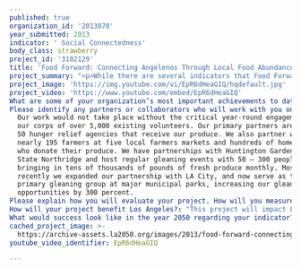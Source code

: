 ```yaml
---
published: true
organization_id: '2013070'
year_submitted: 2013
indicator: ' Social Connectedness'
body_class: strawberry
project_id: '3102129'
title: 'Food Forward: Connecting Angelenos Through Local Food Abundance'
project_summary: "<p>While there are several indicators that Food Forward’s work addresses - such as Health and Environmental Quality - we are focusing on our impact on Social Connectedness for this funding opportunity. According to the LA 2050 study, our county fares poorly on several indicators of social connectedness:  Los Angeles ranks 46th among the largest 51 metro areas in volunteerism; Angelenos are less trusting of their neighbors than the nation as a whole; and fewer Angelenos expect to stay in their community for five years or more compared to the national average. </p>\r\n\r\n<p>Food Forward offers solutions to these negative trends by providing over 4,000 volunteer opportunities this year, in multiple languages, and as a result connects a myriad of communities across Los Angeles County. If awarded, LA2050 funding would allow us to deepen our highly effective work in areas such as South LA and the San Gabriel Valley. In less than four years since its founding in 2009, Food Forward has established itself as the largest volunteer-powered urban gleaning program operating in California. </p>\r\n\r\n<p>We implement innovative strategies that bring people together, often in neighborhoods they would otherwise have never visited, to rescue fresh and nutritious produce from local sources, produce which would otherwise go to waste, and put it in the hands of those who need it the most.  Operating just in the greater Los Angeles region, over 5,000 Food Forward volunteers have recovered and donated a cumulative 1.37 million pounds (over 6.5 million servings) of fresh produce from public and private land, wholesale markets and several of our cities largest farmers markets.  Our programs convert food (and environmental) waste into a sustainable supply of healthy and nutritious produce desperately needed by local communities and hunger relief programs, which in turn has a huge positive impact on the health of people in our community. </p>\r\n\r\n<p>Food Forward operates almost exclusively through social media and relies solely on volunteers to carry out our produce recovery activity.  This design not only allows us to operate more cost-efficiently than other hunger-relief nonprofit organizations, but it provides an ideal mechanism through which engaged community members are connected with each other, with new geographies within Los Angeles and with the rich agricultural history of the region.  Through Food Forward, volunteers work shoulder to shoulder with other volunteers, nonprofit organizations, farmers, landowners, and corporations with whom they would otherwise not likely have contact.  Together they are gaining a deeper understanding of how our personal involvement in the processes of growing, sourcing and distributing food can directly reduce hunger, combat food waste and re-engage with Los Angeles as a past and present agricultural landscape.  Engaging in backyard harvesting or recovering produce at a local farmers market are dynamic experiences that empower community members to be actual agents of change.</p>\r\n\r\n<p>Over 85% of Food Forward’s volunteer events are regularly oversubscribed and have waiting lists. Through the LA2050 program, our organization would have the opportunity to dramatically expand our key produce recovery programs by capitalizing on the large number of Angelenos who are willing and waiting to contribute their time, energy and food resources to reducing hunger in our communities.  By the end of 2013, Food Forward would like to see our Farmers Market Program expand from five to nine local markets throughout Los Angeles County and bring backyard harvesting to new neighborhoods, particularly in the San Gabriel Valley where there are tremendous untapped resources such as volunteers, mature and un-harvested fruit trees and numerous farmers markets. </p>"
project_image: 'https://img.youtube.com/vi/EpR6dHeaGIQ/hqdefault.jpg'
project_video: 'https://www.youtube.com/embed/EpR6dHeaGIQ'
What are some of your organization’s most important achievements to date?: "<p>Since its founding in 2009, Food Forward has engaged thousands of volunteers (who donated over 18,500 hours of service) in nearly 900 harvests, recovered a cumulative 1.37 million pounds (or 6.5 million servings) of fresh produce from public and private land, wholesale markets and farmers markets, and distributed it to over 50+ hunger relief and social service agencies in the greater Los Angeles region. In August 2012 we created the highly impactful Farmers Market Recovery program that is currently operating in five of LA's most robust Farmers Markets and has collected 83,535 lbs, engaged 195 farmers as donors and 414 Angelenos as volunteers in less than one year.  </p>\r\n\r\n<p>We are proud to say that our work has received considerable recognition.  Executive Director Rick Nahmias was winner of the LA Social Venture Partners Fast Pitch Audience Award and Impact/Innovation Award in 2010; a speaker at 2011 TEDx Los Angeles at USC; recently selected as a \"New Food Hero\" of 2012 by Vegetarian Times Magazine and Ecocentric Blog; and in 2012 was chosen as one of two Southern California delegates to Slow Food’s bi-annual Terra Madre in Torino Italy.  In 2011, Food Forward was also the youngest recipient of a Carl and Roberta Deutsch Foundation Halo Award for fostering outstanding volunteerism.  Our accomplishments are also receiving increasing attention from dozens of media outlets including the Los Angeles Times, The Atlantic, Huffington Post, GOOD, KCRW, KPCC, KPFC, LA Daily News, and NPR's Marketplace.</p>"
Please identify any partners or collaborators who will work with you on this project.: >-
  Our work would not take place without the critical year-round engagement of
  our corps of over 5,000 existing volunteers. Our primary partners are the over
  50 hunger relief agencies that receive our produce. We also partner with
  nearly 195 farmers at five local farmers markets and hundreds of homeowners
  who donate their produce. We have partnerships with Huntington Gardens and Cal
  State Northridge and host regular gleaning events with 50 – 300 people
  bringing in tens of thousands of pounds of fresh produce monthly. Most
  recently we expanded our partnership with LA City, and now serve as their
  primary gleaning group at major municipal parks, increasing our gleaning
  opportunities by 300 percent. 
Please explain how you will evaluate your project. How will you measure success?: "<p>Food Forward carefully tracks all of our metrics, including produce recovery accomplishments (total pounds of produce collected, number of properties gleaned, and total number of servings provided to local hunger relief programs) as well as our volunteer-based metrics (number of volunteers engaged and hours donated).  This information is used to evaluate the success of and fine-tune our projects and programs and to develop future goals.  We also conduct regular surveys with each of our partner groups (volunteers, property owners, receiving agencies) to learn about their expectations and experiences.</p>\r\n\r\n<p>We will measure the project’s success using baseline produce recovery and volunteer metrics from 2012.  Each year Food Forward increases its capacity by 15 to 30 percent and we hope to see the proposed expansion result in 25 to 50 percent capacity growth in 2013. Specifically we expect to achieve the following:</p>\r\n\r\n<p>1.\tVolunteer Base – We would like to see our volunteer base increase by 25% (from 5,000 individuals in 2012) and the number of volunteers in leadership positions to increase from 40 (in Dec 2012) to 50 by the end of 2013. </p>\r\n\r\n\r\n<p>2.\tVolunteer Events – We would like to increase the number of harvesting events by 50% (from 20 per month in 2012), and up to eight of these events each month would be in San Gabriel Valley, and two in South Los Angeles.  We would also like to increase the number of volunteer opportunities for the Farmers Market Program from the current 25 slots per week (at five markets) to 45 slots per week (at nine markets) by the end of 2013. </p>\r\n\r\n\r\n<p>3.\tVolunteer Hours - Together this increase in the number of volunteer opportunities would result in an increase of 40% in total volunteer hours donated over the year (from 7,370 harvesting hours and 585 volunteer farmers market hours in 2012).</p>\r\n\r\n\r\n<p>4.\tProduce Rescued – Through the expansion of both our backyard harvesting and farmers market recovery efforts, we expect to increase the amount of fresh and nutritious produce delivered to hunger relief agencies by 20% (from 157,000 pounds harvested and 55,000 pounds recovered from farmers markets in 2012). </p>"
How will your project benefit Los Angeles?: "This project will impact Los Angeles by actively engaging over five thousand residents (in 2013 alone) – of the most diverse backgrounds – in gleaning and recovery programs that build community, increase civic participation and renew the belief that we can all play a direct and vital role in reducing hunger among Los Angeles’ most vulnerable. As we continue to promote our mission and accomplishments, we believe we can educate thousands more residents about their important role as a human bridge that connects the abundance of Los Angeles’ untapped resources to those in need.\r\n\r\n\r\nThe end goal of these efforts will be the distribution of several million servings of fresh fruits and vegetables to hunger relief agencies, which will directly benefit over 500,000 hungry and food insecure Angelenos annually.  According to the LA 2050 report, high-poverty neighborhoods typically have less access to healthy food options and fresh fruits and vegetables, which negatively impacts the health of people living in those communities. Our work to distribute fresh produce offers a solution to the current crisis plaguing many of our low-resource communities. The produce Food Forward rescues is feeding a wide range of people in Los Angeles: 58% of the donated produce goes to Latino populations, 53% of it goes to women, 39% of it goes to children, and about 10% of it goes to elderly. This is critical work given the marked increase in hunger, homelessness and food insecurity documented by organizations such as the Study of Homelessness and Poverty at the Weingart Center, the UCLA Center for Health Policy Research and the Los Angeles Regional Food Bank. \r\n\r\n\r\nFood Forward is proud to offer community members a multitude of ways to become engaged.  Our programs cover large portions of Los Angeles County – from Santa Monica to Covina and Claremont, from Hollywood to Woodland Hills, and from Pacoima to Downey and Torrance. Individuals of all ages, demographic and socioeconomic backgrounds, and physical abilities have the opportunity to volunteer time (at more than 50 food recovery events each month), offer their properties for harvest, or directly recover food themselves.  \r\n\r\n\r\nOur website indicates which events have Pick Leaders fluent in Spanish, Portuguese, Mandarin, Korean or Vietnamese. These events not only engage volunteers in harvesting activity but also educate them on hunger, food waste and the untapped agricultural legacy of the Los Angeles region. We understand that the Los Angeles population is aging and we pride ourselves in offering various opportunities for aging and less able-bodied individuals. Additionally, we indicate which events are appropriate for families with small children. We also offer a number of events that are easily accessible by public transportation, which increases accessibility and volunteer diversity throughout all our programs."
What would success look like in the year 2050 regarding your indicator?: "<p>A successful LA 2050, is one where Angelenos take responsibility for the health, happiness and wellbeing of fellow Angelenos. It is a place that is known for its thriving and diverse communities, for the friendliness of its residents and for the innovation of its organizations, businesses and policy makers. It is also place with no food-insecurity, where everyone - no matter what neighborhood they live in or their socioeconomic condition- will have easy access to affordable healthy food. Food Forward contributes to this vision and will continue to strive for a socially connected and healthy Los Angeles.</p>\r\n\r\n<p>We foresee Food Forward being THE bridge between abundance and need in the food space across Los Angeles County and Southern California.  By 2050, Food Forward will have long become an institution in the region and will have branched out to numerous other counties and even states across the sun belt, while keeping Los Angeles as its nerve center. Food Forward will have a food recovery model that is manageable for small stand-alone neighborhoods while robust enough to engage and supply food to vast institutions such as the LAUSD. The result will be numerous volunteer-powered hubs working in unison to create a sustainable fair and just food system that guarantees fresh local food for all in and around Los Angeles. </p> \r\n\r\n<p>When people think of ways to be part of the solution to end hunger, curb food waste or be engaged with people in their community, Food Forward will be the default organization, much the same way Tree People is for reforestation, or Heal The Bay is for coastal clean up.</p> \r\n\r\n<p>We see Food Forward as playing a critical role in the development of a smarter and more efficient food distribution system for all citizens of LA 2050, continuing to advance and stay on the cutting edge of our pioneering blend of hi-tech social connectivity (through smart devices/web solutions) paired with the most basic of activities: gleaning of local food that would otherwise go to waste.</p>\r\n\r\n<p>We will continue to use food justice as the broad and powerful canvas for our work, expanding and deepening our harvest and recovery, while augmenting it with dedicated education programs and robust social enterprise that will provide jobs to people wanting to work in the food justice arena. At Food Forward we envision an LA 2050 as one in which the public immediately recognizes the abundance already present in our everyday lives – and innately values it as a resource and a solution.</p>"
cached_project_image: >-
  https://archive-assets.la2050.org/images/2013/food-forward-connecting-angelenos-through-local-food-abundance/img.youtube.com/vi/EpR6dHeaGIQ/hqdefault.jpg
youtube_video_identifier: EpR6dHeaGIQ

---
```


